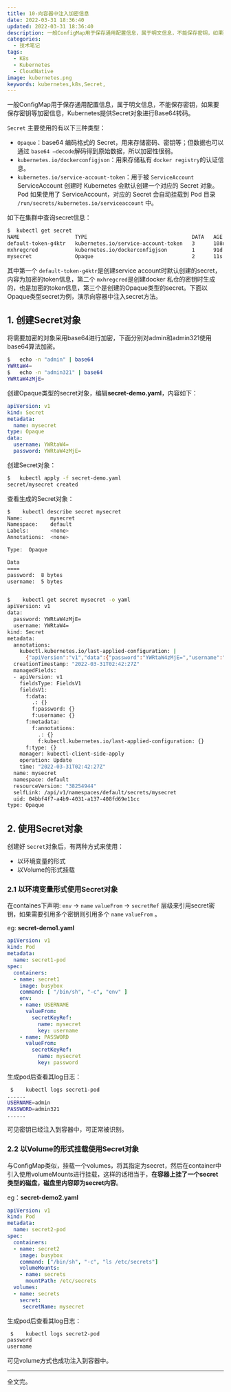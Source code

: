 ```yaml
---
title: 10-向容器中注入加密信息
date: 2022-03-31 18:36:40
updated: 2022-03-31 18:36:40
description: 一般ConfigMap用于保存通用配置信息，属于明文信息，不能保存密钥，如果要保存密钥等加密信息，Kubernetes提供Secret对象进行Base64转码。
categories: 
  - 技术笔记
tags: 
  - K8s
  - Kubernetes
  - CloudNative
image: kubernetes.png
keywords: kubernetes,k8s,Secret,
---
```

一般ConfigMap用于保存通用配置信息，属于明文信息，不能保存密钥，如果要保存密钥等加密信息，Kubernetes提供Secret对象进行Base64转码。

`Secret` 主要使用的有以下三种类型：

- `Opaque`：base64 编码格式的 Secret，用来存储密码、密钥等；但数据也可以通过 `base64 –decode`解码得到原始数据，所以加密性很弱。
- `kubernetes.io/dockerconfigjson`：用来存储私有 `docker registry`的认证信息。
- `kubernetes.io/service-account-token`：用于被 `ServiceAccount` ServiceAccount 创建时 Kubernetes 会默认创建一个对应的 Secret 对象。Pod 如果使用了 ServiceAccount，对应的 Secret 会自动挂载到 Pod 目录 `/run/secrets/kubernetes.io/serviceaccount` 中。

如下在集群中查询secret信息：

```bash
$  kubectl get secret
NAME                  TYPE                                  DATA   AGE
default-token-g4ktr   kubernetes.io/service-account-token   3      108d
mxhregcred            kubernetes.io/dockerconfigjson        1      91d
mysecret              Opaque                                2      11s
```

其中第一个 `default-token-g4ktr`是创建service account时默认创建的secret，内容为加密的token信息，第二个 `mxhregcred`是创建docker 私仓的密钥时生成的，也是加密的token信息，第三个是创建的Opaque类型的secret。下面以Opaque类型secret为例，演示向容器中注入secret方法。

## 1. 创建Secret对象

将需要加密的对象采用base64进行加密，下面分别对admin和admin321使用base64算法加密。

```bash
$   echo -n "admin" | base64
YWRtaW4=
$   echo -n "admin321" | base64
YWRtaW4zMjE=
```

创建Opaque类型的secret对象，编辑**secret-demo.yaml**，内容如下：

```yaml
apiVersion: v1
kind: Secret
metadata:
  name: mysecret
type: Opaque
data:
  username: YWRtaW4=
  password: YWRtaW4zMjE=
```

创建Secret对象：

```bash
$   kubectl apply -f secret-demo.yaml
secret/mysecret created
```

查看生成的Secret对象：

```bash
$    kubectl describe secret mysecret
Name:         mysecret
Namespace:    default
Labels:       <none>
Annotations:  <none>

Type:  Opaque

Data
====
password:  8 bytes
username:  5 bytes


$    kubectl get secret mysecret -o yaml
apiVersion: v1
data:
  password: YWRtaW4zMjE=
  username: YWRtaW4=
kind: Secret
metadata:
  annotations:
    kubectl.kubernetes.io/last-applied-configuration: |
      {"apiVersion":"v1","data":{"password":"YWRtaW4zMjE=","username":"YWRtaW4="},"kind":"Secret","metadata":{"annotations":{},"name":"mysecret","namespace":"default"},"type":"Opaque"}
  creationTimestamp: "2022-03-31T02:42:27Z"
  managedFields:
  - apiVersion: v1
    fieldsType: FieldsV1
    fieldsV1:
      f:data:
        .: {}
        f:password: {}
        f:username: {}
      f:metadata:
        f:annotations:
          .: {}
          f:kubectl.kubernetes.io/last-applied-configuration: {}
      f:type: {}
    manager: kubectl-client-side-apply
    operation: Update
    time: "2022-03-31T02:42:27Z"
  name: mysecret
  namespace: default
  resourceVersion: "38254944"
  selfLink: /api/v1/namespaces/default/secrets/mysecret
  uid: 04bbf4f7-a4b9-4031-a137-408fd69e11cc
type: Opaque
```

## 2. 使用Secret对象

创建好 `Secret`对象后，有两种方式来使用：

- 以环境变量的形式
- 以Volume的形式挂载

### 2.1 以环境变量形式使用Secret对象

在containes下声明: `env` -> `name` `valueFrom` -> `secretRef` 层级来引用secret密钥，如果需要引用多个密钥则引用多个 `name` `valueFrom` 。

eg: **secret-demo1.yaml**

```yaml
apiVersion: v1
kind: Pod
metadata:
  name: secret1-pod
spec:
  containers:
  - name: secret1
    image: busybox
    command: [ "/bin/sh", "-c", "env" ]
    env:
    - name: USERNAME
      valueFrom:
        secretKeyRef:
          name: mysecret
          key: username
    - name: PASSWORD
      valueFrom:
        secretKeyRef:
          name: mysecret
          key: password
```

生成pod后查看其log日志：

```bash
 $    kubectl logs secret1-pod
......
USERNAME=admin
PASSWORD=admin321
......
```

可见密钥已经注入到容器中，可正常被识别。

### 2.2 以Volume的形式挂载使用Secret对象

与ConfigMap类似，挂载一个volumes，将其指定为secret，然后在container中引入使用volumeMounts进行挂载，这样的话相当于，**在容器上挂了一个secret类型的磁盘，磁盘里内容即为secret内容**。

eg：**secret-demo2.yaml**

```yaml
apiVersion: v1
kind: Pod
metadata:
  name: secret2-pod
spec:
  containers:
  - name: secret2
    image: busybox
    command: ["/bin/sh", "-c", "ls /etc/secrets"]
    volumeMounts:
    - name: secrets
      mountPath: /etc/secrets
  volumes:
  - name: secrets
    secret:
     secretName: mysecret
```

生成pod后查看其log日志：

```bash
 $    kubectl logs secret2-pod
password
username
```

可见volume方式也成功注入到容器中。

---

全文完。
